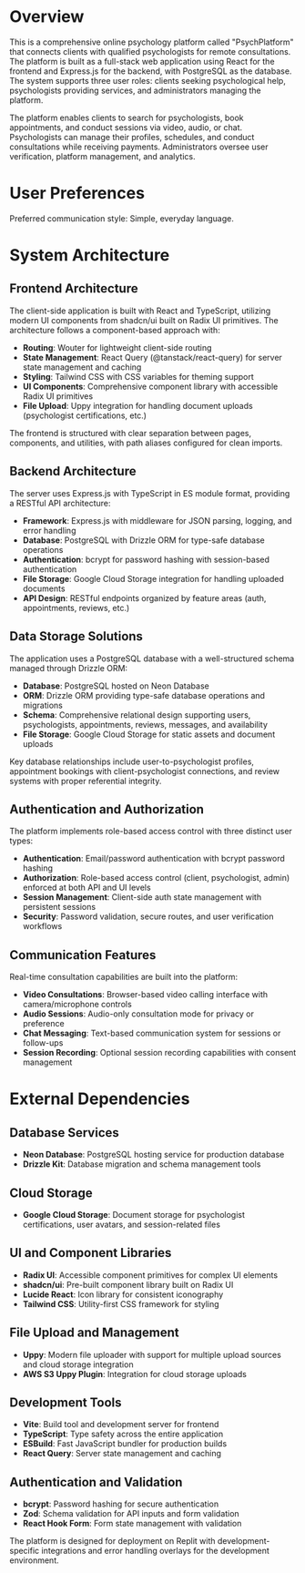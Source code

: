 # Overview

This is a comprehensive online psychology platform called "PsychPlatform" that connects clients with qualified psychologists for remote consultations. The platform is built as a full-stack web application using React for the frontend and Express.js for the backend, with PostgreSQL as the database. The system supports three user roles: clients seeking psychological help, psychologists providing services, and administrators managing the platform.

The platform enables clients to search for psychologists, book appointments, and conduct sessions via video, audio, or chat. Psychologists can manage their profiles, schedules, and conduct consultations while receiving payments. Administrators oversee user verification, platform management, and analytics.

# User Preferences

Preferred communication style: Simple, everyday language.

# System Architecture

## Frontend Architecture
The client-side application is built with React and TypeScript, utilizing modern UI components from shadcn/ui built on Radix UI primitives. The architecture follows a component-based approach with:

- **Routing**: Wouter for lightweight client-side routing
- **State Management**: React Query (@tanstack/react-query) for server state management and caching
- **Styling**: Tailwind CSS with CSS variables for theming support
- **UI Components**: Comprehensive component library with accessible Radix UI primitives
- **File Upload**: Uppy integration for handling document uploads (psychologist certifications, etc.)

The frontend is structured with clear separation between pages, components, and utilities, with path aliases configured for clean imports.

## Backend Architecture
The server uses Express.js with TypeScript in ES module format, providing a RESTful API architecture:

- **Framework**: Express.js with middleware for JSON parsing, logging, and error handling
- **Database**: PostgreSQL with Drizzle ORM for type-safe database operations
- **Authentication**: bcrypt for password hashing with session-based authentication
- **File Storage**: Google Cloud Storage integration for handling uploaded documents
- **API Design**: RESTful endpoints organized by feature areas (auth, appointments, reviews, etc.)

## Data Storage Solutions
The application uses a PostgreSQL database with a well-structured schema managed through Drizzle ORM:

- **Database**: PostgreSQL hosted on Neon Database
- **ORM**: Drizzle ORM providing type-safe database operations and migrations
- **Schema**: Comprehensive relational design supporting users, psychologists, appointments, reviews, messages, and availability
- **File Storage**: Google Cloud Storage for static assets and document uploads

Key database relationships include user-to-psychologist profiles, appointment bookings with client-psychologist connections, and review systems with proper referential integrity.

## Authentication and Authorization
The platform implements role-based access control with three distinct user types:

- **Authentication**: Email/password authentication with bcrypt password hashing
- **Authorization**: Role-based access control (client, psychologist, admin) enforced at both API and UI levels
- **Session Management**: Client-side auth state management with persistent sessions
- **Security**: Password validation, secure routes, and user verification workflows

## Communication Features
Real-time consultation capabilities are built into the platform:

- **Video Consultations**: Browser-based video calling interface with camera/microphone controls
- **Audio Sessions**: Audio-only consultation mode for privacy or preference
- **Chat Messaging**: Text-based communication system for sessions or follow-ups
- **Session Recording**: Optional session recording capabilities with consent management

# External Dependencies

## Database Services
- **Neon Database**: PostgreSQL hosting service for production database
- **Drizzle Kit**: Database migration and schema management tools

## Cloud Storage
- **Google Cloud Storage**: Document storage for psychologist certifications, user avatars, and session-related files

## UI and Component Libraries
- **Radix UI**: Accessible component primitives for complex UI elements
- **shadcn/ui**: Pre-built component library built on Radix UI
- **Lucide React**: Icon library for consistent iconography
- **Tailwind CSS**: Utility-first CSS framework for styling

## File Upload and Management
- **Uppy**: Modern file uploader with support for multiple upload sources and cloud storage integration
- **AWS S3 Uppy Plugin**: Integration for cloud storage uploads

## Development Tools
- **Vite**: Build tool and development server for frontend
- **TypeScript**: Type safety across the entire application
- **ESBuild**: Fast JavaScript bundler for production builds
- **React Query**: Server state management and caching

## Authentication and Validation
- **bcrypt**: Password hashing for secure authentication
- **Zod**: Schema validation for API inputs and form validation
- **React Hook Form**: Form state management with validation

The platform is designed for deployment on Replit with development-specific integrations and error handling overlays for the development environment.